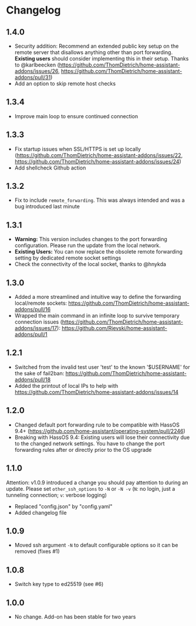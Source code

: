 # Changelog

## 1.4.0

- Security addition: Recommend an extended public key setup on the remote server that disallows anything other than port forwarding.
  **Existing users** should consider implementing this in their setup. Thanks to @karlbeecken (https://github.com/ThomDietrich/home-assistant-addons/issues/26, https://github.com/ThomDietrich/home-assistant-addons/pull/31)
- Add an option to skip remote host checks

## 1.3.4

- Improve main loop to ensure continued connection

## 1.3.3

- Fix startup issues when SSL/HTTPS is set up locally (https://github.com/ThomDietrich/home-assistant-addons/issues/22, https://github.com/ThomDietrich/home-assistant-addons/issues/24)
- Add shellcheck Github action

## 1.3.2

- Fix to include `remote_forwarding`. This was always intended and was a bug introduced last minute

## 1.3.1

- **Warning:** This version includes changes to the port forwarding configuration. Please run the update from the local network.
- **Existing Users:** You can now replace the obsolete remote forwarding setting by dedicated remote socket settings  
- Check the connectivity of the local socket, thanks to @hnykda

## 1.3.0

- Added a more streamlined and intuitive way to define the forwarding local/remote sockets: https://github.com/ThomDietrich/home-assistant-addons/pull/16
- Wrapped the main command in an infinite loop to survive temporary connection issues (https://github.com/ThomDietrich/home-assistant-addons/issues/17): https://github.com/Rjevski/home-assistant-addons/pull/1 

## 1.2.1

- Switched from the invalid test user 'test' to the known '$USERNAME' for the sake of fail2ban: https://github.com/ThomDietrich/home-assistant-addons/pull/18
- Added the printout of local IPs to help with https://github.com/ThomDietrich/home-assistant-addons/issues/14

## 1.2.0

- Changed default port forwarding rule to be compatible with HassOS 9.4+ (https://github.com/home-assistant/operating-system/pull/2246)
- Breaking with HassOS 9.4: Existing users will lose their connectivity due to the changed network settings. You have to change the port forwarding rules after or directly prior to the OS upgrade 

## 1.1.0

Attention: v1.0.9 introduced a change you should pay attention to during an update.
Please set `other_ssh_options` to `-N` or `-N -v` (`N`: no login, just a tunneling connection; `v`: verbose logging)

- Replaced "config.json" by "config.yaml"
- Added changelog file

## 1.0.9

- Moved ssh argument `-N` to default configurable options so it can be removed (fixes #1)

## 1.0.8

- Switch key type to ed25519 (see #6)

## 1.0.0

- No change. Add-on has been stable for two years
